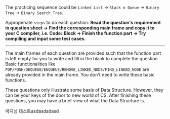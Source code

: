 The practicing sequence could be `Linked List` -> `Stack n Queue` -> `Binary Tree` -> `Binary Search Tree`.


Approperiate `steps` to do each question: **Read the question's requirement in question sheet -> Find the corresponding main frame and copy it to your C compiler, i.e. Code::Block -> Finish the function part -> Try compiling and input some test cases.**
***

The main frames of each question are provided such that the function part is left empty for you to write and fill in the blank to complete the question. Basic functionalities like `POP/PUSH/DEQUEUE/ENQUEUE/REMOVE_LINKED_NODE/FIND_LINKED_NODE` are already provided in the main frame. You don't need to write these basic functions.

These questions only illustrate some basis of Data Structure. However, they can be your keys of the door to new world of CS. After finishing these questions, you may have a brief view of what the Data Structure is.

박지성 테스트asdasdadasd
